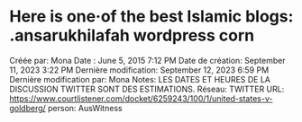 # Here is one·of the best Islamic blogs: .ansarukhilafah wordpress corn

Créée par: Mona
Date : June 5, 2015 7:12 PM
Date de création: September 11, 2023 3:22 PM
Dernière modification: September 12, 2023 6:59 PM
Dernière modification par: Mona
Notes: LES DATES ET HEURES DE LA DISCUSSION TWITTER SONT DES ESTIMATIONS.
Réseau: TWITTER
URL: https://www.courtlistener.com/docket/6259243/100/1/united-states-v-goldberg/
person: AusWitness